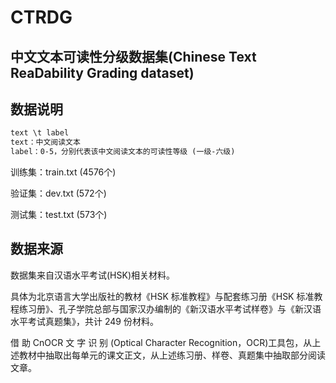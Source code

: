 # CTRDG
## 中文文本可读性分级数据集(Chinese Text ReaDability Grading dataset)
## 数据说明
```html
text \t label
text：中文阅读文本
label：0-5，分别代表该中文阅读文本的可读性等级 (一级-六级)
```

训练集：train.txt (4576个)

验证集：dev.txt (572个)

测试集：test.txt (573个)


## 数据来源
数据集来自汉语水平考试(HSK)相关材料。

具体为北京语言大学出版社的教材《HSK 标准教程》与配套练习册《HSK 标准教程练习册》、孔子学院总部与国家汉办编制的《新汉语水平考试样卷》与《新汉语水平考试真题集》，共计 249 份材料。

借 助 CnOCR 文 字 识 别 (Optical Character Recognition，OCR)工具包，从上述教材中抽取出每单元的课文正文，从上述练习册、样卷、真题集中抽取部分阅读文章。

